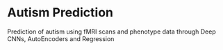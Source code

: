 # Autism Prediction
Prediction of autism using fMRI scans and phenotype data through Deep CNNs, AutoEncoders and Regression
